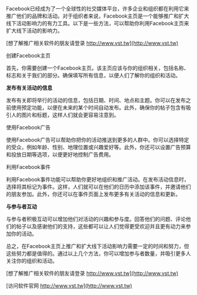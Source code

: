 Facebook已经成为了一个全球性的社交媒体平台，许多企业和组织都在利用它来推广他们的品牌和活动。对于组织者来说，Facebook主页是一个能够推广和扩大线下活动影响力的有力工具。以下是一些方法，可以帮助你利用Facebook主页来扩大线下活动的影响力。

[想了解推广相关软件的朋友请登录 http://www.vst.tw](http://www.vst.tw)

创建Facebook主页

首先，你需要创建一个Facebook主页。该主页应该与你的组织相关，包括名称、标志和关于我们的部分。确保填写所有信息，以便人们了解你的组织和活动。

**发布有关活动的信息**

发布有关即将举行的活动的信息，包括日期、时间、地点和主题。你可以在发布之前使用预定功能，以便在未来的某个时间自动发布。此外，确保你的帖子包含有吸引人的图片和标题，这样人们就会更容易注意到。

使用Facebook广告

使用Facebook广告可以帮助你把你的活动推送到更多的人群中。你可以选择特定的受众，例如年龄、性别、地理位置或兴趣爱好等。此外，你还可以设置广告预算和投放日期等选项，以便更好地控制广告费用。

利用Facebook事件

利用Facebook事件功能可以帮助你更好地组织和推广活动。在发布活动信息时，选择将其标记为事件。这样，人们就可以在他们的日历中添加该事件，并邀请他们的朋友参加。此外，你还可以在事件页面上发布更多有关活动的信息和更新。

**与参与者互动**

与参与者积极互动可以增加他们对活动的兴趣和参与度。回答他们的问题、评论他们的帖子以及感谢他们的支持，这些都可以让人们觉得更受欢迎并且更有动力来参加你的活动。

总之，在Facebook主页上推广和扩大线下活动影响力需要一定的时间和努力，但这些努力都是值得的。通过以上几个方法，你可以增加参与者数量，并吸引更多人关注你的组织和活动。

[想了解推广相关软件的朋友请登录 http://www.vst.tw](http://www.vst.tw)


[访问软件官网 http://www.vst.tw](http://www.vst.tw)
